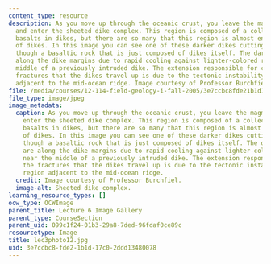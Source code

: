 ```yaml
---
content_type: resource
description: As you move up through the oceanic crust, you leave the magma chamber
  and enter the sheeted dike complex. This region is composed of a collection of vertically-oriented
  basalts in dikes, but there are so many that this region is almost entirely composed
  of dikes. In this image you can see one of these darker dikes cutting up and left
  though a basaltic rock that is just composed of dikes itself. The darker rocks are
  along the dike margins due to rapid cooling against lighter-colored rocks near the
  middle of a previously intruded dike. The extension responsible for creating the
  fractures that the dikes travel up is due to the tectonic instability of the region
  adjacent to the mid-ocean ridge. Image courtesy of Professor Burchfiel.
file: /media/courses/12-114-field-geology-i-fall-2005/3e7ccbc8fde21b1d17c02ddd13480078_lec3photo12.jpg
file_type: image/jpeg
image_metadata:
  caption: As you move up through the oceanic crust, you leave the magma chamber and
    enter the sheeted dike complex. This region is composed of a collection of vertically-oriented
    basalts in dikes, but there are so many that this region is almost entirely composed
    of dikes. In this image you can see one of these darker dikes cutting up and left
    though a basaltic rock that is just composed of dikes itself. The darker rocks
    are along the dike margins due to rapid cooling against lighter-colored rocks
    near the middle of a previously intruded dike. The extension responsible for creating
    the fractures that the dikes travel up is due to the tectonic instability of the
    region adjacent to the mid-ocean ridge.
  credit: Image courtesy of Professor Burchfiel.
  image-alt: Sheeted dike complex.
learning_resource_types: []
ocw_type: OCWImage
parent_title: Lecture 6 Image Gallery
parent_type: CourseSection
parent_uid: 099c1f24-01b3-29a8-7ded-96fdaf0ce89c
resourcetype: Image
title: lec3photo12.jpg
uid: 3e7ccbc8-fde2-1b1d-17c0-2ddd13480078
---
```

